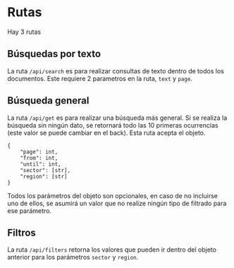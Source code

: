 # Rutas
Hay 3 rutas
## Búsquedas por texto
La ruta `/api/search` es para realizar consultas de texto dentro de todos los documentos. Este requiere 2 parametros en la ruta, `text` y `page`.
## Búsqueda general
La ruta `/api/get` es para realizar una búsqueda más general. Si se realiza la búsqueda sin ningún dato, se retornará todo las 10 primeras ocurrencias (este valor se puede cambiar en el back).
Esta ruta acepta el objeto.
```
{
    "page": int,
    "from": int,
    "until": int,
    "sector": [str],
    "region": [str]
}
```
Todos los parámetros del objeto son opcionales, en caso de no incluirse uno de ellos, se asumirá un valor que no realize ningún tipo de filtrado para ese parámetro.
## Filtros
La ruta `/api/filters` retorna los valores que pueden ir dentro del objeto anterior para los parámetros `sector` y `region`.
